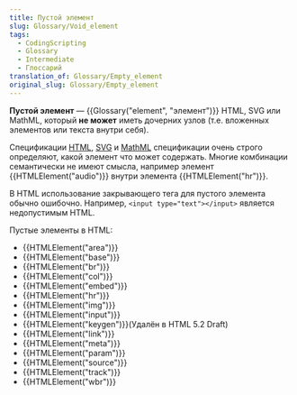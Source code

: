 ```yaml
---
title: Пустой элемент
slug: Glossary/Void_element
tags:
  - CodingScripting
  - Glossary
  - Intermediate
  - Глоссарий
translation_of: Glossary/Empty_element
original_slug: Glossary/Empty_element
---
```


**Пустой элемент** — {{Glossary("element", "элемент")}} HTML, SVG или MathML, который **не может** иметь дочерних узлов (т.е. вложенных элементов или текста внутри себя).

Спецификации [HTML](https://html.spec.whatwg.org/multipage/), [SVG](https://www.w3.org/TR/SVG2/) и [MathML](https://www.w3.org/TR/MathML3/) спецификации очень строго определяют, какой элемент что может содержать. Многие комбинации семантически не имеют смысла, например элемент {{HTMLElement("audio")}} внутри элемента {{HTMLElement("hr")}}.

В HTML использование закрывающего тега для пустого элемента обычно ошибочно. Например, `<input type="text"></input>` является недопустимым HTML.

Пустые элементы в HTML:

- {{HTMLElement("area")}}
- {{HTMLElement("base")}}
- {{HTMLElement("br")}}
- {{HTMLElement("col")}}
- {{HTMLElement("embed")}}
- {{HTMLElement("hr")}}
- {{HTMLElement("img")}}
- {{HTMLElement("input")}}
- {{HTMLElement("keygen")}}(Удалён в HTML 5.2 Draft)
- {{HTMLElement("link")}}
- {{HTMLElement("meta")}}
- {{HTMLElement("param")}}
- {{HTMLElement("source")}}
- {{HTMLElement("track")}}
- {{HTMLElement("wbr")}}
